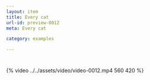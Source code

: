 ```yaml
---
layout: item
title: Every cat
url-id: preview-0012
meta: Every cat

category: examples

---
```


<div class="embed-responsive embed-responsive-16by9" style="margin-top: 40px;">
  {% video ../../assets/video/video-0012.mp4 560 420 %}
</div>
